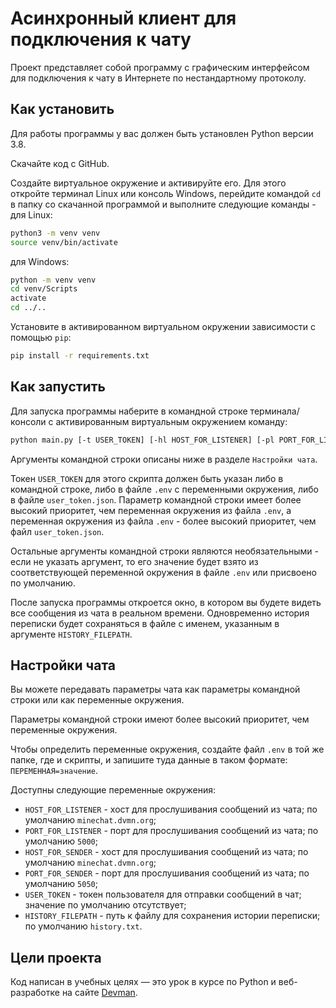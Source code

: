 # Асинхронный клиент для подключения к чату

Проект представляет собой программу с графическим интерфейсом для подключения к чату в Интернете по нестандартному протоколу.

## Как установить

Для работы программы у вас должен быть установлен Python версии 3.8.

Скачайте код с GitHub.

Создайте виртуальное окружение и активируйте его. 
Для этого откройте терминал Linux или консоль Windows, перейдите командой `cd` в папку со скачанной программой и выполните следующие команды -
для Linux:

```bash
python3 -m venv venv
source venv/bin/activate
```

для Windows:

```bash
python -m venv venv
cd venv/Scripts
activate
cd ../..
```

Установите в активированном виртуальном окружении зависимости с помощью `pip`:
```bash
pip install -r requirements.txt
```

## Как запустить

Для запуска программы наберите в командной строке терминала/консоли с активированным виртуальным окружением команду:
```bash
python main.py [-t USER_TOKEN] [-hl HOST_FOR_LISTENER] [-pl PORT_FOR_LISTENER] [-hs HOST_FOR_SENDER] [-ps PORT_FOR_SENDER] [-f HISTORY_FILEPATH]
```

Аргументы командной строки описаны ниже в разделе `Настройки чата`. 

Токен `USER_TOKEN` для этого скрипта должен быть указан либо в командной строке, либо в файле `.env` с переменными окружения, либо в файле `user_token.json`. Параметр командной строки имеет более высокий приоритет, чем переменная окружения из файла `.env`, а переменная окружения из файла `.env` - более высокий приоритет, чем файл `user_token.json`.

Остальные аргументы командной строки являются необязательными - если не указать аргумент, то его значение будет взято из соответствующей переменной окружения в файле `.env` или присвоено по умолчанию.

После запуска программы откроется окно, в котором вы будете видеть все сообщения из чата в реальном времени. Одновременно история переписки будет сохраняться в файле с именем, указанным в аргументе `HISTORY_FILEPATH`.

## Настройки чата

Вы можете передавать параметры чата как параметры командной строки или как переменные окружения.

Параметры командной строки имеют более высокий приоритет, чем переменные окружения.

Чтобы определить переменные окружения, создайте файл `.env` в той же папке, где и скрипты, и запишите туда данные в таком формате: `ПЕРЕМЕННАЯ=значение`.

Доступны следующие переменные окружения:

- `HOST_FOR_LISTENER` - хост для прослушивания сообщений из чата; по умолчанию `minechat.dvmn.org`;
- `PORT_FOR_LISTENER` - порт для прослушивания сообщений из чата; по умолчанию `5000`;
- `HOST_FOR_SENDER` - хост для прослушивания сообщений из чата; по умолчанию `minechat.dvmn.org`;
- `PORT_FOR_SENDER` - порт для прослушивания сообщений из чата; по умолчанию `5050`;
- `USER_TOKEN` - токен пользователя для отправки сообщений в чат; значение по умолчанию отсутствует;
- `HISTORY_FILEPATH` - путь к файлу для сохранения истории переписки; по умолчанию `history.txt`.

## Цели проекта

Код написан в учебных целях — это урок в курсе по Python и веб-разработке на сайте [Devman](https://dvmn.org).


